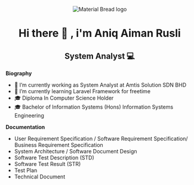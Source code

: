 <p align="center">
    <img src="https://github.com/aemx18/aemx18/assets/69670768/1dbd0131-92c0-4f3f-91b4-f97949fd846a" alt="Material Bread logo">
</p>






<h1 align="center" > Hi there 👋 , i'm Aniq Aiman Rusli </h1>
<h2 align="center" > System Analyst 💻 </h2>



**Biography**
- 🔭 I’m currently working as System Analyst at Amtis Solution SDN BHD
- 🌱 I’m currently learning Laravel Framework for freetime
- 🎓 Diploma In Computer Science Holder
- 🎓 Bachelor of Information Systems (Hons) Information Systems Engineering

**Documentation**
- User Requirement Specification / Software Requirement Specification/ Business Requirement Specification
- System Architecture / Software Document Design
- Software Test Description (STD)
- Software Test Result (STR)
- Test Plan
- Technical Document
